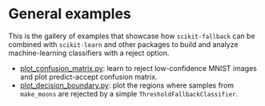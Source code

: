 General examples
================

This is the gallery of examples that showcase how `scikit-fallback` can be combined with
`scikit-learn` and other packages to build and analyze machine-learning classifiers with
a reject option.

* [plot_confusion_matrix.py](./plot_confusion_matrix.py): learn to reject low-confidence
  MNIST images and plot predict-accept confusion matrix.
* [plot_decision_boundary.py](./plot_decision_boundary.py): plot the regions where
  samples from `make_moons` are rejected by a simple `ThresholdFallbackClassifier`.
